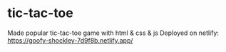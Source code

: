 # tic-tac-toe
Made popular tic-tac-toe game with html & css & js
Deployed on netlify:
https://goofy-shockley-7d9f8b.netlify.app/
